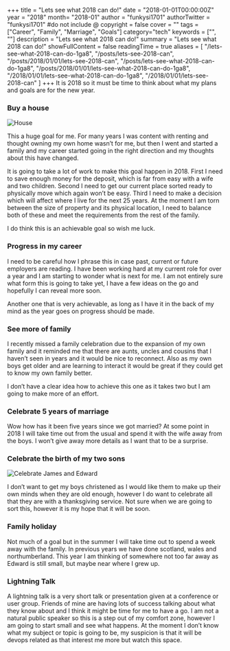 +++
title = "Lets see what 2018 can do!"
date = "2018-01-01T00:00:00Z"
year = "2018"
month= "2018-01"
author = "funkysi1701"
authorTwitter = "funkysi1701" #do not include @
copyright = false
cover = ""
tags = ["Career", "Family", "Marriage", "Goals"]
category="tech"
keywords = ["", ""]
description = "Lets see what 2018 can do!"
summary = "Lets see what 2018 can do!"
showFullContent = false
readingTime = true
aliases = [
    "/lets-see-what-2018-can-do-1ga8",
    "/posts/lets-see-2018-can",
    "/posts/2018/01/01/lets-see-2018-can",
    "/posts/lets-see-what-2018-can-do-1ga8",
    "/posts/2018/01/01/lets-see-what-2018-can-do-1ga8",
    "/2018/01/01/lets-see-what-2018-can-do-1ga8",
    "/2018/01/01/lets-see-2018-can"
]
+++
It is 2018 so it must be time to think about what my plans and goals are for the new year.

### Buy a house

![House](https://storageaccountblog9f5d.blob.core.windows.net/blazor/wp-content/uploads/2017/12/LEGO-Classic-10703-Creative-Building-Box-Yellow-House.jpg?resize=300%2C300&ssl=1)

This a huge goal for me. For many years I was content with renting and thought owning my own home wasn’t for me, but then I went and started a family and my career started going in the right direction and my thoughts about this have changed.

It is going to take a lot of work to make this goal happen in 2018. First I need to save enough money for the deposit, which is far from easy with a wife and two children. Second I need to get our current place sorted ready to physically move which again won’t be easy. Third I need to make a decision which will affect where I live for the next 25 years. At the moment I am torn between the size of property and its physical location, I need to balance both of these and meet the requirements from the rest of the family.

I do think this is an achievable goal so wish me luck.

### Progress in my career

I need to be careful how I phrase this in case past, current or future employers are reading. I have been working hard at my current role for over a year and I am starting to wonder what is next for me. I am not entirely sure what form this is going to take yet, I have a few ideas on the go and hopefully I can reveal more soon.

Another one that is very achievable, as long as I have it in the back of my mind as the year goes on progress should be made.

### See more of family

I recently missed a family celebration due to the expansion of my own family and it reminded me that there are aunts, uncles and cousins that I haven’t seen in years and it would be nice to reconnect. Also as my own boys get older and are learning to interact it would be great if they could get to know my own family better.

I don’t have a clear idea how to achieve this one as it takes two but I am going to make more of an effort.

### Celebrate 5 years of marriage

Wow how has it been five years since we got married? At some point in 2018 I will take time out from the usual and spend it with the wife away from the boys. I won’t give away more details as I want that to be a surprise.

### Celebrate the birth of my two sons

![Celebrate James and Edward](https://storageaccountblog9f5d.blob.core.windows.net/blazor/wp-content/uploads/2015/07/james5.jpg?resize=300%2C225&ssl=1)

I don’t want to get my boys christened as I would like them to make up their own minds when they are old enough, however I do want to celebrate all that they are with a thanksgiving service. Not sure when we are going to sort this, however it is my hope that it will be soon.

### Family holiday

Not much of a goal but in the summer I will take time out to spend a week away with the family. In previous years we have done scotland, wales and northumberland. This year I am thinking of somewhere not too far away as Edward is still small, but maybe near where I grew up.

### Lightning Talk

A lightning talk is a very short talk or presentation given at a conference or user group. Friends of mine are having lots of success talking about what they know about and I think it might be time for me to have a go. I am not a natural public speaker so this is a step out of my comfort zone, however I am going to start small and see what happens. At the moment I don’t know what my subject or topic is going to be, my suspicion is that it will be devops related as that interest me more but watch this space.